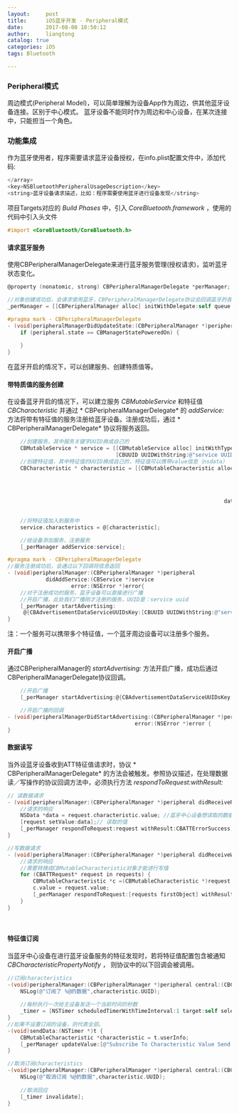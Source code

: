 ```yaml
---
layout:     post
title:      iOS蓝牙开发 - Peripheral模式
date:       2017-08-08 18:50:12
author:     liangtong
catalog: true
categories: iOS
tags: Bluetooth

---
```







### Peripheral模式   
周边模式(Peripheral Model)，可以简单理解为设备App作为周边，供其他蓝牙设备连接。区别于中心模式。
蓝牙设备不能同时作为周边和中心设备，在某次连接中，只能担当一个角色。

### 功能集成   
  作为蓝牙使用者，程序需要请求蓝牙设备授权，在info.plist配置文件中，添加代码:    
``` Objective-C 
</array>
<key>NSBluetoothPeripheralUsageDescription</key>
<string>蓝牙设备请求描述，比如：程序需要使用蓝牙进行设备发现</string>
```
  项目Targets对应的 *Build Phases* 中，引入 *CoreBluetooth.framework* ，使用的代码中引入头文件
``` Objective-C 
#import <CoreBluetooth/CoreBluetooth.h>
```

#### 请求蓝牙服务
  使用CBPeripheralManagerDelegate来进行蓝牙服务管理(授权请求)，监听蓝牙状态变化。    
```ObjectiveC
@property (nonatomic, strong) CBPeripheralManagerDelegate *perManager;

//对象创建成功后，会请求使用蓝牙，CBPeripheralManagerDelegate协议会回调蓝牙的各个状态
_perManager = [[CBPeripheralManager alloc] initWithDelegate:self queue:nil];

#pragma mark - CBPeripheralManagerDelegate
- (void)peripheralManagerDidUpdateState:(CBPeripheralManager *)peripheral{
    if (peripheral.state == CBManagerStatePoweredOn) {
        
    }
}
```
在蓝牙开启的情况下，可以创建服务、创建特质值等。



#### 带特质值的服务创建     
  在设备蓝牙开启的情况下，可以建立服务 *CBMutableService* 和特征值 *CBCharacteristic* 并通过 * CBPeripheralManagerDelegate* 的 *addService:* 方法将带有特征值的服务注册给蓝牙设备。注册成功后，通过 * CBPeripheralManagerDelegate* 协议将服务返回。    
```Objective-C
    //创建服务，其中服务关键字UUID换成自己的
    CBMutableService * service = [[CBMutableService alloc] initWithType:
                                  [CBUUID UUIDWithString:@"service UUID"] primary:YES];
    //创建特征值，其中特征值的UUID换成自己的，特征值可以携带value信息（nsdata）
    CBCharacteristic * characteristic = [[CBMutableCharacteristic alloc] initWithType:[CBUUID UUIDWithString:@"characteristic UUID"]
                                                                           properties:(CBCharacteristicPropertyRead |
                                                                                        CBCharacteristicPropertyWrite |
                                                                                        CBCharacteristicPropertyNotify) 
                                                                                value:[@"characteristic value"
                                                                    dataUsingEncoding:NSUTF8StringEncoding]  
                                                                          permissions:CBAttributePermissionsReadable];

    //将特征值加入到服务中
    service.characteristics = @[characteristic];

    //给设备添加服务，注册服务
    [_perManager addService:service];

#pragma mark - CBPeripheralManagerDelegate
//服务注册成功后，会通过以下回调将信息返回
- (void)peripheralManager:(CBPeripheralManager *)peripheral 
  			didAddService:(CBService *)service
              		error:(NSError *)error{
    //对于注册成功的服务，蓝牙设备可以直接进行广播
    //开启广播，此处我们广播刚才注册的服务，UUID是：service uuid
    [_perManager startAdvertising:
     @{CBAdvertisementDataServiceUUIDsKey:[CBUUID UUIDWithString:@"service UUID"]}];	
}
```

注：一个服务可以携带多个特征值，一个蓝牙周边设备可以注册多个服务。

#### 开启广播   
  通过CBPeripheralManager的 *startAdvertising:* 方法开启广播，成功后通过CBPeripheralManagerDelegate协议回调。    
```Objective-C
    //开启广播
    [_perManager startAdvertising:@{CBAdvertisementDataServiceUUIDsKey:[CBUUID UUIDWithString:@"service UUID"]}];

    //开启广播的回调
- (void)peripheralManagerDidStartAdvertising:(CBPeripheralManager *)peripheral 
  										error:(NSError *)error {
}
```

#### 数据读写   
 
当外设蓝牙设备收到ATT特征值请求时，协议 * CBPeripheralManagerDelegate* 的方法会被触发。参照协议描述，在处理数据读／写操作的协议回调方法中，必须执行方法 *respondToRequest:withResult:*

```Objective-C
// 读数据请求
- (void)peripheralManager:(CBPeripheralManager *)peripheral didReceiveReadRequest:(CBATTRequest *)request {
    //请求的响应
    NSData *data = request.characteristic.value; //蓝牙中心设备想读取的数据
    [request setValue:data];// 读取的值
    [_perManager respondToRequest:request withResult:CBATTErrorSuccess];
}

//写数据请求
- (void)peripheralManager:(CBPeripheralManager *)peripheral didReceiveWriteRequests:(NSArray<CBATTRequest *> *)requests {
    //请求的响应
    //需要转换成CBMutableCharacteristic对象才能进行写值
    for (CBATTRequest* request in requests) {
        CBMutableCharacteristic *c =(CBMutableCharacteristic *)request.characteristic;
        c.value = request.value;
        [_perManager respondToRequest:[requests firstObject] withResult:CBATTErrorSuccess];
    }
}
```
​
#### 特征值订阅
当蓝牙中心设备在进行蓝牙设备服务的特征发现时，若将特征值配置包含被通知 *CBCharacteristicPropertyNotify* ， 则协议中的以下回调会被调用。

```Objective-C
//订阅characteristics
-(void)peripheralManager:(CBPeripheralManager *)peripheral central:(CBCentral *)central didSubscribeToCharacteristic:(CBCharacteristic *)characteristic{
    NSLog(@"订阅了 %@的数据",characteristic.UUID);
    
    //每秒执行一次给主设备发送一个当前时间的秒数
    _timer = [NSTimer scheduledTimerWithTimeInterval:1 target:self selector:@selector(sendData:) userInfo:characteristic  repeats:YES];
}
//如果不设置订阅的设备，则代表全部。
-(void)sendData:(NSTimer *)t {
    CBMutableCharacteristic *characteristic = t.userInfo;
    [_perManager updateValue:[@"Subscribe To Characteristic Value Send " dataUsingEncoding:NSUTF8StringEncoding] forCharacteristic:characteristic onSubscribedCentrals:nil];
}

//取消订阅characteristics
-(void)peripheralManager:(CBPeripheralManager *)peripheral central:(CBCentral *)central didUnsubscribeFromCharacteristic:(CBCharacteristic *)characteristic{
    NSLog(@"取消订阅 %@的数据",characteristic.UUID);
    
    //取消回应
    [_timer invalidate];
}
```
	
